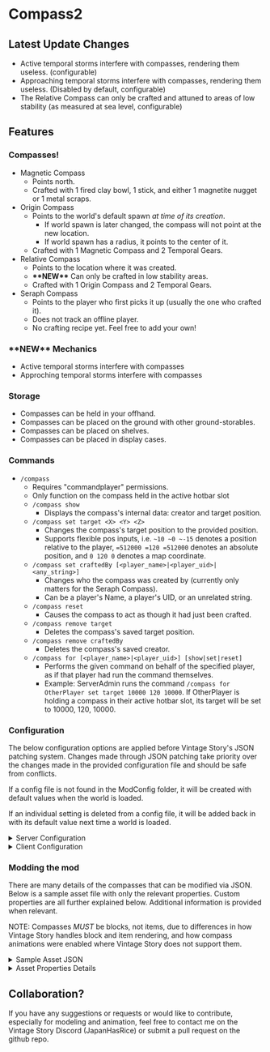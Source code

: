 # Compass2

## Latest Update Changes
* Active temporal storms interfere with compasses, rendering them useless. (configurable)
* Approaching temporal storms interfere with compasses, rendering them useless. (Disabled by default, configurable)
* The Relative Compass can only be crafted and attuned to areas of low stability (as measured at sea level, configurable)

## Features

### Compasses!
* Magnetic Compass
  * Points north.
  * Crafted with 1 fired clay bowl, 1 stick, and either 1 magnetite nugget or 1 metal scraps.
* Origin Compass
  * Points to the world's default spawn _at time of its creation_.
    * If world spawn is later changed, the compass will not point at the new location.
    * If world spawn has a radius, it points to the center of it.
  * Crafted with 1 Magnetic Compass and 2 Temporal Gears.
* Relative Compass
  * Points to the location where it was created.
  * **\*\*NEW\*\*** Can only be crafted in low stability areas.
  * Crafted with 1 Origin Compass and 2 Temporal Gears.
* Seraph Compass
  * Points to the player who first picks it up (usually the one who crafted it).
  * Does not track an offline player.
  * No crafting recipe yet. Feel free to add your own!

### **\*\*NEW\*\*** Mechanics
* Active temporal storms interfere with compasses
* Approching temporal storms interfere with compasses

### Storage
* Compasses can be held in your offhand.
* Compasses can be placed on the ground with other ground-storables.
* Compasses can be placed on shelves.
* Compasses can be placed in display cases.

### Commands
* `/compass`
  * Requires "commandplayer" permissions.
  * Only function on the compass held in the active hotbar slot
  * `/compass show`
    * Displays the compass's internal data: creator and target position.
  * `/compass set target <X> <Y> <Z>`
    * Changes the compass's target position to the provided position.
    * Supports flexible pos inputs, i.e. `~10 ~0 ~-15` denotes a position relative to the player, `=512000 =120 =512000` denotes an absolute position, and `0 120 0` denotes a map coordinate.
  * `/compass set craftedBy [<player_name>|<player_uid>|<any_string>]`
    * Changes who the compass was created by (currently only matters for the Seraph Compass).
    * Can be a player's Name, a player's UID, or an unrelated string.
  * `/compass reset`
    * Causes the compass to act as though it had just been crafted.
  * `/compass remove target`
    * Deletes the compass's saved target position.
  * `/compass remove craftedBy`
    * Deletes the compass's saved creator.
  * `/compass for [<player_name>|<player_uid>] [show|set|reset]`
    * Performs the given command on behalf of the specified player, as if that player had run the command themselves.
    * Example: ServerAdmin runs the command `/compass for OtherPlayer set target 10000 120 10000`. If OtherPlayer is holding a compass in their active hotbar slot, its target will be set to 10000, 120, 10000.

### Configuration
The below configuration options are applied before Vintage Story's JSON patching system. Changes made through JSON patching take priority over the changes made in the provided configuration file and should be safe from conflicts.

If a config file is not found in the ModConfig folder, it will be created with default values when the world is loaded.

If an individual setting is deleted from a config file, it will be added back in with its default value next time a world is loaded.

<details> <summary>Server Configuration</summary>

| Setting | Default | Min | Max | Description |
|-|:-:|:-:|:-:|-|
| -_Crafting Options_- |-|-|-|-|
| EnableMagneticRecipe | true ||| Allow crafting a Magnetic Compass with a Magnetite Nugget. |
| EnableScrapRecipe | true ||| Allow crafting a Magnetic Compass with a Metal Scraps. |
| EnableOriginRecipe | true ||| Allow crafting an Origin Compass. |
| OriginCompassGears | 2 | 1 | 8 | Number of Temporal Gears required to craft an Origin Compass. |
| EnableRelativeRecipe | true ||| Allow crafting a Relative Compass |
| RelativeCompassGears | 2 | 1 | 8 | Number of Temporal Gears required to craft a Relative Compass. |
| **\*\*NEW\*\*** RestrictRelativeCompassCraftingByStability | true ||| Prevent crafting a Relative Compass based on temporal stability. Must be enabled for `AllowRelativeCompassCraftingBelowStability` to have any effect. |
| **\*\*NEW\*\*** AllowRelativeCompassCraftingBelowStability | 0.9 | 0.1 || Temporal stability at or above this value (as measured at sea level) will prevent the crafting of a Relative Compass. NOTES: Vanilla stability values range from 0 to 1.5 (2 if temporal stability is disabled). Stability values below 1 cause a reduction in player stability. |
| -_Gameplay Options_- |-|-|-|-|
| **\*\*NEW\*\*** ActiveTemporalStormsAffectCompasses | true ||| During active temporal storms, compasses will be distorted. |
| **\*\*NEW\*\*** ApproachingTemporalStormsAffectCompasses | false ||| When a temporal storm is approaching, compasses will be distorted. |
| **\*\*NEW\*\*** ApproachingTemporalStormInterferenceBeginsDays | 0.35 | 0.1 || Number of days before a storm that compasses will be affected by an approaching temporal storm. |
| -_Other_- |-|-|-|-|
| AllowCompassesInOffhand | true ||| Allow compasses to be placed in the offhand slot. |

</details>

<details> <summary>Client Configuration</summary>

| Setting | Default | Min | Max | Description |
|-|:-:|:-:|:-:|-|
| MaximumPreGeneratedMeshes | 120 | 8 || Maximum number of meshes to use for animating needle movement of held compasses. |
| ThirdPersonRenderUpdateTickIntervalMs | 1 | 1 || Milliseconds between updates to compasses rendered in another player's hand. Only updates on game ticks. |
| **\*\*NEW\*\*** PlacedCompassRenderUpdateTickIntervalMs | 500 | 1 || Milliseconds between updates to compasses which are placed as blocks or displayed inside another. Only affects compasses with moving targets and only updates on game ticks. |

</details>

### Modding the mod
There are many details of the compasses that can be modified via JSON. Below is a sample asset file with only the relevant properties. Custom properties are all further explained below. Additional information is provided when relevant.

NOTE: Compasses *MUST* be blocks, not items, due to differences in how Vintage Story handles block and item rendering, and how compass animations were enabled where Vintage Story does not support them.

<details><summary>Sample Asset JSON</summary>

```json
{
  "textures": { "shell": { "base": "game:block/clay/ceramic-dark" } },
  "texturesByType": {
    "*-magnetic": { "needle": { "base": "game:item/resource/nugget/magnetite" } },
    "*-relative": { "needle": { "base": "game:block/metal/plate/gold" } },
    "*-origin": { "needle": { "base": "game:block/fire-blue" } },
    "*-player": { "needle": { "base": "game:item/resource/nugget/malachite" } }
  },
  "shape": { "base": "block/compass/shell" },
  "shapeInventory": { "base": "block/compass/complete" },
  "attributes": {
    "XZTrackerProps": {
      "needleShapeLocation": "compass:block/compass/needle",
      "needleGlowLevel": 0,
      "needleGlowLevelByType": {
        "*-origin": 25,
        "*-player": 50
      },
      "distanceMethod": "manhattan",
      "minTrackingDistance": 5
    }
  },
  "vertexFlags": {
    "glowLevelByType": {
      "*-origin": 10,
      "*-player": 20
    }
  }
}

```
</details>

<details><summary>Asset Properties Details</summary>

#### **shape** and **shapeInventory**: `/shape` and `/shapeInventory`
Due to the hackiness used to allow animations for the compasses in inventory, in display cases, on shelves, and on the ground, a compass's `shape` must be the location of the shape/model asset containing only the non-moving portions, the 'shell' of the compass. `shapeInventory` must be the location of the complete shape/model asset, containing both the shell and the needle.

#### **XZTrackerProps**: `/attributes/XZTrackerProps`
Contains all the custom properties made for compasses.

#### **needleShapeLocation**: `/attributes/XZTrackerProps/needleShapeLocation`
Similar to `shape` and `shapeInventory`, this must be the location of the shape/model asset for the compass's needle. _The origin point of the first root element in this shape is used for rotating the needle to point in the right direction_. Be sure to set the origin accordingly if you are going to use your own model.

#### **needleGlowLevel**: `/attributes/XZTrackerProps/needleGlowLevel`
\[0-255\] default: 0

Because the needle model is rendered separately, it's glow must be set separately from the shell.

#### **distanceMethod**: `/attributes/XZTrackerProps/distanceMethod`
\["manhattan"|"distancesquared"\] default: "manhattan"

The method used to calculate a compass's distance from its target.

#### **minTrackingDistance**: `/attributes/XZTrackerProps/minTrackingDistance`
default: 3

Used with `distanceMethod` to determine when a compass is too close to its target to point in the proper direction.

</details>

## Collaboration?

If you have any suggestions or requests or would like to contribute, especially for modeling and animation, feel free to contact me on the Vintage Story Discord (JapanHasRice) or submit a pull request on the github repo.
